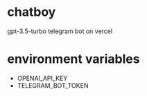 # chatboy
gpt-3.5-turbo telegram bot on vercel

# environment variables
- OPENAI_API_KEY
- TELEGRAM_BOT_TOKEN
